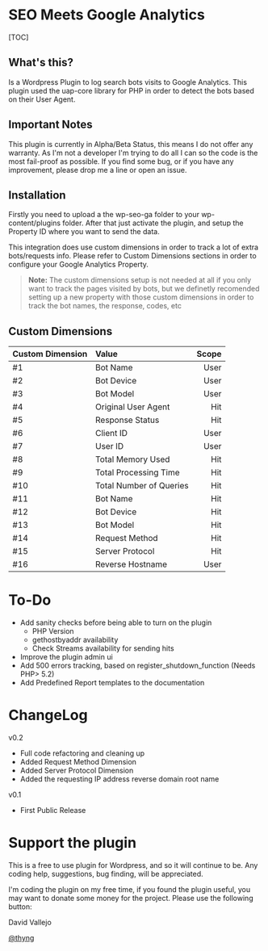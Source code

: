 # SEO Meets Google Analytics

[TOC]

What's this?
-----------------

Is a Wordpress Plugin to log search bots visits to Google Analytics. This plugin used the uap-core library for PHP in order to detect the bots based on their User Agent.

Important Notes
------------
This  plugin is currently in Alpha/Beta Status, this means I do not offer any warranty. As I'm not a developer I'm trying to do all I can so the code is the most fail-proof as possible. If you find some bug, or if you have any improvement, please drop me a line or open an issue.

Installation
------------
Firstly you need to upload a the wp-seo-ga folder to your wp-content/plugins folder.
After that just activate the plugin, and setup the Property ID where you want to send the data.

This integration does use custom dimensions in order to track a lot of extra bots/requests info. Please refer to Custom Dimensions sections in order to configure your Google Analytics Property.

> **Note:** The custom dimensions setup is not needed at all if you only want to track the pages visited by bots, but we definetly recomended setting up a new property with those custom dimensions in order to track the bot names, the response, codes, etc

Custom Dimensions
--------------------

| Custom Dimension        | Value                 | Scope  |
| ----------------------- | :-------------------- | -----: |
|#1                       |Bot Name               |User    |
|#2                       |Bot Device             |User    |
|#3                       |Bot Model              |User    |
|#4                       |Original User Agent    |Hit     |
|#5                       |Response Status        |Hit     |
|#6                       |Client ID              |User    |
|#7                       |User ID                |User    |
|#8                       |Total Memory Used      |Hit     |
|#9                       |Total Processing Time  |Hit     |
|#10                      |Total Number of Queries|Hit     |
|#11                      |Bot Name               |Hit     |
|#12                      |Bot Device             |Hit     |
|#13                      |Bot Model              |Hit     |
|#14                      |Request Method         |Hit     |
|#15                      |Server Protocol        |Hit     |
|#16                      |Reverse Hostname       |User    |


# To-Do

 - Add sanity checks before being able to turn on the plugin
	 - PHP Version
	 - gethostbyaddr availability
	 - Check Streams availability for sending hits
 - Improve the plugin admin ui
 - Add 500 errors tracking, based on register_shutdown_function (Needs PHP> 5.2)
 - Add Predefined Report templates to the documentation

# ChangeLog

v0.2

 - Full code refactoring and cleaning up
 - Added Request Method Dimension
 - Added Server Protocol Dimension
 - Added the requesting IP address reverse domain root name

v0.1


 - First Public Release

# Support the plugin


This is a free to use plugin for Wordpress, and so it will continue to be. Any coding help, suggestions, bug finding, will be appreciated.

I'm coding the plugin on my free time, if you found the plugin useful, you may want to donate some money for the project. Please use the following button:

David Vallejo

[@thyng](https://www.thyngster.com/thyng)
